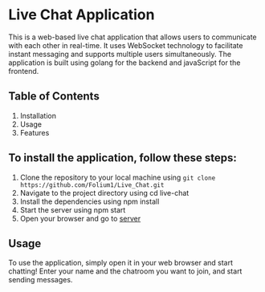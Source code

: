 # Live Chat Application

This is a web-based live chat application that allows users to communicate with each other in real-time. It uses WebSocket technology to facilitate instant messaging and supports multiple users simultaneously. The application is built using golang for the backend and javaScript for the frontend.<br>

## Table of Contents

1. Installation<br>
2. Usage<br>
3. Features<br>

## To install the application, follow these steps:

1. Clone the repository to your local machine using ```git clone https://github.com/Folium1/Live_Chat.git```<br>
2. Navigate to the project directory using cd live-chat<br>
3. Install the dependencies using npm install<br>
4. Start the server using npm start<br>
5. Open your browser and go to [server](http://localhost:9090/chat/)<br>

## Usage

To use the application, simply open it in your web browser and start chatting! Enter your name and the chatroom you want to join, and start sending messages.